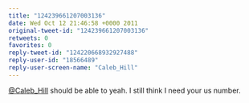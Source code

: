 ```yaml
---
title: "124239661207003136"
date: Wed Oct 12 21:46:58 +0000 2011
original-tweet-id: "124239661207003136"
retweets: 0
favorites: 0
reply-tweet-id: "124220668932927488"
reply-user-id: "18566489"
reply-user-screen-name: "Caleb_Hill"
---
```

<a href="https://twitter.com/Caleb_Hill">@Caleb_Hill</a> should be able to yeah. I still think I need your us number.
